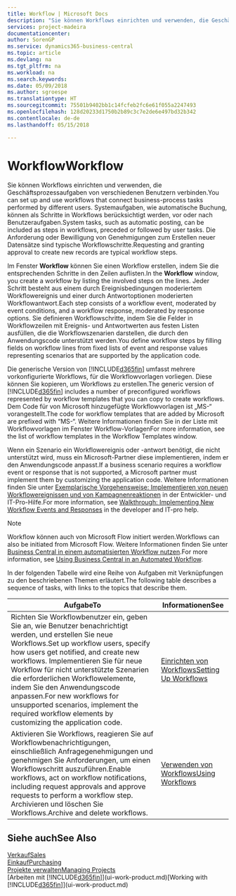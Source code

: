 ```yaml
---
title: Workflow | Microsoft Docs
description: "Sie können Workflows einrichten und verwenden, die Geschäftsprozessaufgaben von verschiedenen Benutzern verbinden. Systemaufgaben, wie automatische Buchung, können als Schritte in Workflows berücksichtigt werden, vor oder nach Benutzeraufgaben. Die Anforderung oder Bewilligung von Genehmigungen zum Erstellen neuer Datensätze sind typische Workflowschritte."
services: project-madeira
documentationcenter: 
author: SorenGP
ms.service: dynamics365-business-central
ms.topic: article
ms.devlang: na
ms.tgt_pltfrm: na
ms.workload: na
ms.search.keywords: 
ms.date: 05/09/2018
ms.author: sgroespe
ms.translationtype: HT
ms.sourcegitcommit: 75501b9402bb1c14fcfeb2fc6e61f055a2247493
ms.openlocfilehash: 128d20233d1750b2b89c3c7e2de6e497bd32b342
ms.contentlocale: de-de
ms.lasthandoff: 05/15/2018

---
```

# <a name="workflow"></a><span data-ttu-id="73886-105">Workflow</span><span class="sxs-lookup"><span data-stu-id="73886-105">Workflow</span></span>
<span data-ttu-id="73886-106">Sie können Workflows einrichten und verwenden, die Geschäftsprozessaufgaben von verschiedenen Benutzern verbinden.</span><span class="sxs-lookup"><span data-stu-id="73886-106">You can set up and use workflows that connect business-process tasks performed by different users.</span></span> <span data-ttu-id="73886-107">Systemaufgaben, wie automatische Buchung, können als Schritte in Workflows berücksichtigt werden, vor oder nach Benutzeraufgaben.</span><span class="sxs-lookup"><span data-stu-id="73886-107">System tasks, such as automatic posting, can be included as steps in workflows, preceded or followed by user tasks.</span></span> <span data-ttu-id="73886-108">Die Anforderung oder Bewilligung von Genehmigungen zum Erstellen neuer Datensätze sind typische Workflowschritte.</span><span class="sxs-lookup"><span data-stu-id="73886-108">Requesting and granting approval to create new records are typical workflow steps.</span></span>  

 <span data-ttu-id="73886-109">Im Fenster **Workflow** können Sie einen Workflow erstellen, indem Sie die entsprechenden Schritte in den Zeilen auflisten.</span><span class="sxs-lookup"><span data-stu-id="73886-109">In the **Workflow** window, you create a workflow by listing the involved steps on the lines.</span></span> <span data-ttu-id="73886-110">Jeder Schritt besteht aus einem durch Ereignisbedingungen moderiertem Workflowereignis und einer durch Antwortoptionen moderierten Workflowantwort.</span><span class="sxs-lookup"><span data-stu-id="73886-110">Each step consists of a workflow event, moderated by event conditions, and a workflow response, moderated by response options.</span></span> <span data-ttu-id="73886-111">Sie definieren Workflowschritte, indem Sie die Felder in Workflowzeilen mit Ereignis- und Antwortwerten aus festen Listen ausfüllen, die die Workflowszenarien darstellen, die durch den Anwendungscode unterstützt werden.</span><span class="sxs-lookup"><span data-stu-id="73886-111">You define workflow steps by filling fields on workflow lines from fixed lists of event and response values representing scenarios that are supported by the application code.</span></span>  

 <span data-ttu-id="73886-112">Die generische Version von [!INCLUDE[d365fin](includes/d365fin_md.md)] umfasst mehrere vorkonfigurierte Workflows, für die Workflowvorlagen vorliegen. Diese können Sie kopieren, um Workflows zu erstellen.</span><span class="sxs-lookup"><span data-stu-id="73886-112">The generic version of [!INCLUDE[d365fin](includes/d365fin_md.md)] includes a number of preconfigured workflows represented by workflow templates that you can copy to create workflows.</span></span> <span data-ttu-id="73886-113">Dem Code für von Microsoft hinzugefügte Workflowvorlagen ist „MS-“ vorangestellt.</span><span class="sxs-lookup"><span data-stu-id="73886-113">The code for workflow templates that are added by Microsoft are prefixed with “MS-“.</span></span> <span data-ttu-id="73886-114">Weitere Informationen finden Sie in der Liste mit Workflowvorlagen im Fenster Workflow-Vorlagen</span><span class="sxs-lookup"><span data-stu-id="73886-114">For more information, see the list of workflow templates in the Workflow Templates window.</span></span>  

 <span data-ttu-id="73886-115">Wenn ein Szenario ein Workflowereignis oder -antwort benötigt, die nicht unterstützt wird, muss ein Microsoft-Partner diese implementieren, indem er den Anwendungscode anpasst.</span><span class="sxs-lookup"><span data-stu-id="73886-115">If a business scenario requires a workflow event or response that is not supported, a Microsoft partner must implement them by customizing the application code.</span></span> <span data-ttu-id="73886-116">Weitere Informationen finden Sie unter [Exemplarische Vorgehensweise: Implementieren von neuen Workflowereignissen und von Kampagnenreaktionen](/dynamics-nav/Walkthrough--Implementing-New-Workflow-Events-and-Responses) in der Entwickler- und IT-Pro-Hilfe.</span><span class="sxs-lookup"><span data-stu-id="73886-116">For more information, see [Walkthrough: Implementing New Workflow Events and Responses](/dynamics-nav/Walkthrough--Implementing-New-Workflow-Events-and-Responses) in the developer and IT-pro help.</span></span>

> [!NOTE]  
> <span data-ttu-id="73886-117">Workflow können auch von Microsoft Flow initiert werden.</span><span class="sxs-lookup"><span data-stu-id="73886-117">Workflows can also be initiated from Microsoft Flow.</span></span> <span data-ttu-id="73886-118">Weitere Informationen finden Sie unter [Business Central in einem automatisierten Workflow nutzen](across-how-use-financials-data-source-flow.md).</span><span class="sxs-lookup"><span data-stu-id="73886-118">For more information, see [Using Business Central in an Automated Workflow](across-how-use-financials-data-source-flow.md).</span></span>  

 <span data-ttu-id="73886-119">In der folgenden Tabelle wird eine Reihe von Aufgaben mit Verknüpfungen zu den beschriebenen Themen erläutert.</span><span class="sxs-lookup"><span data-stu-id="73886-119">The following table describes a sequence of tasks, with links to the topics that describe them.</span></span>  

|<span data-ttu-id="73886-120">**Aufgabe**</span><span class="sxs-lookup"><span data-stu-id="73886-120">**To**</span></span>|<span data-ttu-id="73886-121">**Informationen**</span><span class="sxs-lookup"><span data-stu-id="73886-121">**See**</span></span>|  
|------------|-------------|  
|<span data-ttu-id="73886-122">Richten Sie Workflowbenutzer ein, geben Sie an, wie Benutzer benachrichtigt werden, und erstellen Sie neue Workflows.</span><span class="sxs-lookup"><span data-stu-id="73886-122">Set up workflow users, specify how users get notified, and create new workflows.</span></span> <span data-ttu-id="73886-123">Implementieren Sie für neue Workflow für nicht unterstützte Szenarien die erforderlichen Workflowelemente, indem Sie den Anwendungscode anpassen.</span><span class="sxs-lookup"><span data-stu-id="73886-123">For new workflows for unsupported scenarios, implement the required workflow elements by customizing the application code.</span></span>|[<span data-ttu-id="73886-124">Einrichten von Workflows</span><span class="sxs-lookup"><span data-stu-id="73886-124">Setting Up Workflows</span></span>](across-set-up-workflows.md)|  
|<span data-ttu-id="73886-125">Aktivieren Sie Workflows, reagieren Sie auf Workflowbenachrichtigungen, einschließlich Anfragegenehmigungen und genehmigen Sie Anforderungen, um einen Workflowschritt auszuführen.</span><span class="sxs-lookup"><span data-stu-id="73886-125">Enable workflows, act on workflow notifications, including request approvals and approve requests to perform a workflow step.</span></span> <span data-ttu-id="73886-126">Archivieren und löschen Sie Workflows.</span><span class="sxs-lookup"><span data-stu-id="73886-126">Archive and delete workflows.</span></span>|[<span data-ttu-id="73886-127">Verwenden von Workflows</span><span class="sxs-lookup"><span data-stu-id="73886-127">Using Workflows</span></span>](across-use-workflows.md)|  

## <a name="see-also"></a><span data-ttu-id="73886-128">Siehe auch</span><span class="sxs-lookup"><span data-stu-id="73886-128">See Also</span></span>  
[<span data-ttu-id="73886-129">Verkauf</span><span class="sxs-lookup"><span data-stu-id="73886-129">Sales</span></span>](sales-manage-sales.md)  
[<span data-ttu-id="73886-130">Einkauf</span><span class="sxs-lookup"><span data-stu-id="73886-130">Purchasing</span></span>](purchasing-manage-purchasing.md)  
[<span data-ttu-id="73886-131">Projekte verwalten</span><span class="sxs-lookup"><span data-stu-id="73886-131">Managing Projects</span></span>](projects-manage-projects.md)  
<span data-ttu-id="73886-132">[Arbeiten mit [!INCLUDE[d365fin](includes/d365fin_md.md)]](ui-work-product.md)</span><span class="sxs-lookup"><span data-stu-id="73886-132">[Working with [!INCLUDE[d365fin](includes/d365fin_md.md)]](ui-work-product.md)</span></span>

